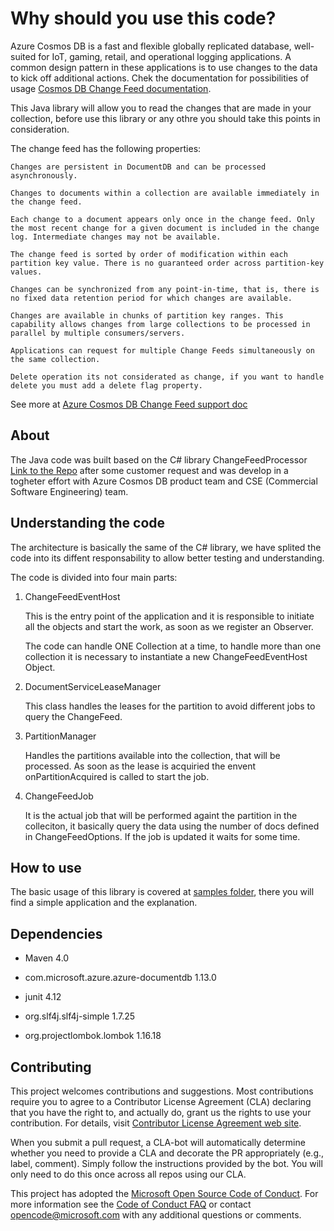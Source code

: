 # Why should you use this code?

Azure Cosmos DB is a fast and flexible globally replicated database, well-suited for IoT, gaming, retail, and operational logging applications. A common design pattern in these applications is to use changes to the data to kick off additional actions. Chek the documentation for possibilities of usage [Cosmos DB Change Feed documentation](https://docs.microsoft.com/en-us/azure/cosmos-db/change-feed).

This Java library will allow you to read the changes that are made in your collection, before use this library or any othre you should take this points in consideration.

The change feed has the following properties:

    Changes are persistent in DocumentDB and can be processed asynchronously.

    Changes to documents within a collection are available immediately in the change feed.

    Each change to a document appears only once in the change feed. Only the most recent change for a given document is included in the change log. Intermediate changes may not be available.

    The change feed is sorted by order of modification within each partition key value. There is no guaranteed order across partition-key values.

    Changes can be synchronized from any point-in-time, that is, there is no fixed data retention period for which changes are available.

    Changes are available in chunks of partition key ranges. This capability allows changes from large collections to be processed in parallel by multiple consumers/servers.

    Applications can request for multiple Change Feeds simultaneously on the same collection.

    Delete operation its not considerated as change, if you want to handle delete you must add a delete flag property.

See more at [Azure Cosmos DB Change Feed support doc](https://azure.microsoft.com/en-us/blog/introducing-change-feed-support-in-azure-documentdb/)

## About

The Java code was built based on the C# library ChangeFeedProcessor [Link to the Repo](https://github.com/Azure/azure-documentdb-dotnet/tree/master/samples/ChangeFeedProcessor) after some customer request and was develop in a togheter effort with Azure Cosmos DB product team and CSE (Commercial Software Engineering) team.

## Understanding the code

The architecture is basically the same of the C# library, we  have splited the code into its diffent responsability to allow better testing and understanding.

The code is divided into four main parts:

1. ChangeFeedEventHost

    This is the entry point of the application and it is responsible to initiate all the objects and start the work, as soon as we register an Observer.

    The code can handle ONE Collection at a time, to handle more than one collection it is necessary to instantiate a new ChangeFeedEventHost Object.

1. DocumentServiceLeaseManager

    This class handles the leases for the partition to avoid different jobs to query the ChangeFeed.

1. PartitionManager

    Handles the partitions available into the collection, that will be processed. As soon as the lease is acquiried the envent onPartitionAcquired is called to start the job.

1. ChangeFeedJob

    It is the actual job that will be performed againt the partition in the colleciton, it basically query the data using the number of docs defined in ChangeFeedOptions. If the job is updated it waits for some time.

## How to use

The basic usage of this library is covered at [samples folder](./samples/Readme.md), there you will find a simple application and the explanation.

## Dependencies

* Maven   4.0

* com.microsoft.azure.azure-documentdb    1.13.0

* junit   4.12

* org.slf4j.slf4j-simple  1.7.25

* org.projectlombok.lombok    1.16.18

## Contributing

This project welcomes contributions and suggestions.  Most contributions require you to agree to a
Contributor License Agreement (CLA) declaring that you have the right to, and actually do, grant us
the rights to use your contribution. For details, visit [Contributor License Agreement web site](https://cla.microsoft.com).

When you submit a pull request, a CLA-bot will automatically determine whether you need to provide
a CLA and decorate the PR appropriately (e.g., label, comment). Simply follow the instructions
provided by the bot. You will only need to do this once across all repos using our CLA.

This project has adopted the [Microsoft Open Source Code of Conduct](https://opensource.microsoft.com/codeofconduct/).
For more information see the [Code of Conduct FAQ](https://opensource.microsoft.com/codeofconduct/faq/) or
contact [opencode@microsoft.com](mailto:opencode@microsoft.com) with any additional questions or comments.